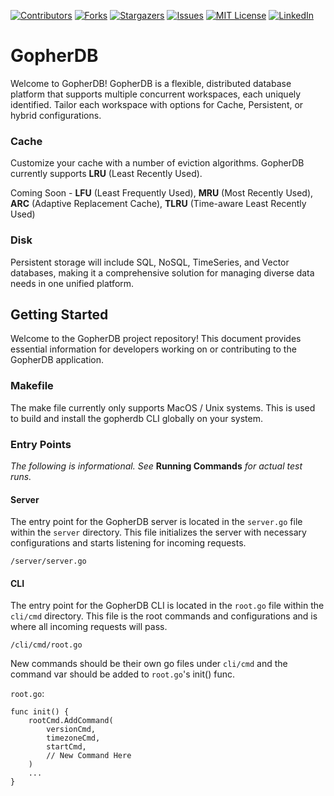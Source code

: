 [![Contributors][contributors-shield]][contributors-url]
[![Forks][forks-shield]][forks-url]
[![Stargazers][stars-shield]][stars-url]
[![Issues][issues-shield]][issues-url]
[![MIT License][license-shield]][license-url]
[![LinkedIn][linkedin-shield]][linkedin-url]

# GopherDB

Welcome to GopherDB! GopherDB is a flexible, distributed database platform that supports multiple concurrent workspaces, each uniquely identified. Tailor each workspace with options for Cache, Persistent, or hybrid configurations.

### Cache

Customize your cache with a number of eviction algorithms. GopherDB currently supports **LRU** (Least Recently Used).

Coming Soon - **LFU** (Least Frequently Used), **MRU** (Most Recently Used), **ARC** (Adaptive Replacement Cache), **TLRU** (Time-aware Least Recently Used)

### Disk

Persistent storage will include SQL, NoSQL, TimeSeries, and Vector databases, making it a comprehensive solution for managing diverse data needs in one unified platform.

## Getting Started

Welcome to the GopherDB project repository! This document provides essential information for developers working on or contributing to the GopherDB application.

### Makefile

The make file currently only supports MacOS / Unix systems. This is used to build and install the gopherdb CLI globally on your system.

### Entry Points

_The following is informational. See_ **Running Commands** _for actual test runs._

#### Server

The entry point for the GopherDB server is located in the `server.go` file within the `server` directory. This file initializes the server with necessary configurations and starts listening for incoming requests.

```plaintext
/server/server.go
```

#### CLI

The entry point for the GopherDB CLI is located in the `root.go` file within the `cli/cmd` directory. This file is the root commands and configurations and is where all incoming requests will pass.

```plaintext
/cli/cmd/root.go
```

New commands should be their own go files under `cli/cmd` and the command var should be added to `root.go`'s init() func.

`root.go`:

    func init() {
        rootCmd.AddCommand(
            versionCmd,
            timezoneCmd,
            startCmd,
            // New Command Here
        )
        ...
    }

<!-- MARKDOWN LINKS & IMAGES -->
<!-- https://www.markdownguide.org/basic-syntax/#reference-style-links -->

[contributors-shield]: https://img.shields.io/github/contributors/bwlee13/gopherdb.svg?style=for-the-badge
[contributors-url]: https://github.com/bwlee13/gopherdb/graphs/contributors
[forks-shield]: https://img.shields.io/github/forks/bwlee13/gopherdb.svg?style=for-the-badge
[forks-url]: https://github.com/bwlee13/gopherdb/network/members
[stars-shield]: https://img.shields.io/github/stars/bwlee13/gopherdb.svg?style=for-the-badge
[stars-url]: https://github.com/bwlee13/gopherdb/stargazers
[issues-shield]: https://img.shields.io/github/issues/bwlee13/gopherdb.svg?style=for-the-badge
[issues-url]: https://github.com/bwlee13/gopherdb/issues
[license-shield]: https://img.shields.io/github/license/bwlee13/gopherdb.svg?style=for-the-badge
[license-url]: https://github.com/bwlee13/gopherdb/blob/master/LICENSE
[linkedin-shield]: https://img.shields.io/badge/-LinkedIn-black.svg?style=for-the-badge&logo=linkedin&colorB=555
[linkedin-url]: https://www.linkedin.com/in/brandon-lee-68944885/

